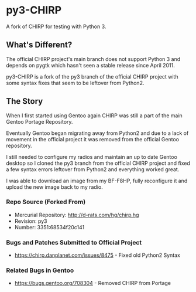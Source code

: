 # py3-CHIRP
A fork of CHIRP for testing with Python 3.

## What's Different?
The official CHIRP project's main branch does not support Python 3 and depends on pygtk which hasn't seen a stable release since April 2011.

py3-CHIRP is a fork of the py3 branch of the official CHIRP project with some syntax fixes that seem to be leftover from Python2.

## The Story

When I first started using Gentoo again CHIRP was still a part of the main Gentoo Portage Repository.

Eventually Gentoo began migrating away from Python2 and due to a lack of movement in the official project it was removed from the official Gentoo repository. 

I still needed to configure my radios and maintain an up to date Gentoo desktop so I cloned the py3 branch from the official CHIRP project and fixed a few syntax errors leftover from Python2 and everything worked great.

I was able to download an image from my BF-F8HP, fully reconfigure it and upload the new image back to my radio. 


### Repo Source (Forked From)

 - Mercurial Repository: http://d-rats.com/hg/chirp.hg
 - Revision: py3
 - Number:	3351:68534f20c141

### Bugs and Patches Submitted to Official Project

 - https://chirp.danplanet.com/issues/8475 - Fixed old  Python2 Syntax

### Related Bugs in Gentoo

 - https://bugs.gentoo.org/708304 - Removed CHIRP from Portage

